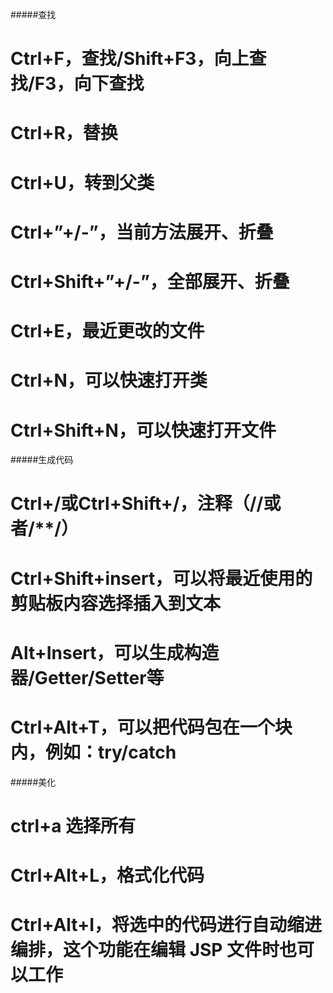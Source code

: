 #####查找
# Ctrl+F，查找/Shift+F3，向上查找/F3，向下查找
# Ctrl+R，替换
# Ctrl+U，转到父类
# Ctrl+”+/-”，当前方法展开、折叠
# Ctrl+Shift+”+/-”，全部展开、折叠
# Ctrl+E，最近更改的文件
# Ctrl+N，可以快速打开类
# Ctrl+Shift+N，可以快速打开文件

#####生成代码
# Ctrl+/或Ctrl+Shift+/，注释（//或者/**/）
# Ctrl+Shift+insert，可以将最近使用的剪贴板内容选择插入到文本
# Alt+Insert，可以生成构造器/Getter/Setter等
# Ctrl+Alt+T，可以把代码包在一个块内，例如：try/catch

#####美化
# ctrl+a 选择所有
# Ctrl+Alt+L，格式化代码
# Ctrl+Alt+I，将选中的代码进行自动缩进编排，这个功能在编辑 JSP 文件时也可以工作

